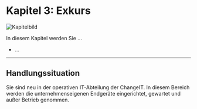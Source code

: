 # Kapitel 3: Exkurs

![Kapitelbild](bilder/kap_04_kapitelbild.jpg)

In diesem Kapitel werden Sie ...

- ... 

---

## Handlungssituation

Sie sind neu in der operativen IT-Abteilung der ChangeIT. In diesem Bereich werden die unternehmenseigenen Endgeräte eingerichtet, gewartet und außer Betrieb genommen. 